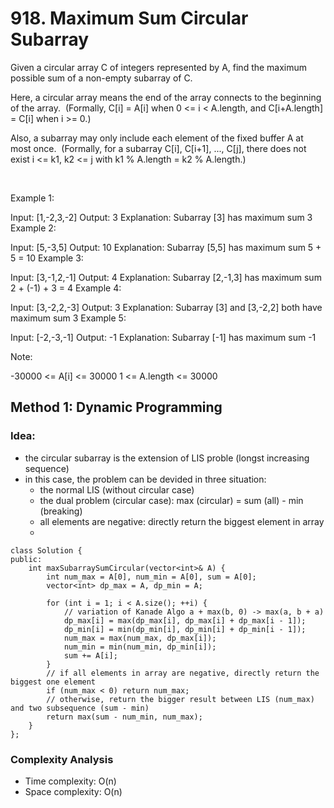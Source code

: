 # 918. Maximum Sum Circular Subarray
Given a circular array C of integers represented by A, find the maximum possible sum of a non-empty subarray of C.

Here, a circular array means the end of the array connects to the beginning of the array.  (Formally, C[i] = A[i] when 0 <= i < A.length, and C[i+A.length] = C[i] when i >= 0.)

Also, a subarray may only include each element of the fixed buffer A at most once.  (Formally, for a subarray C[i], C[i+1], ..., C[j], there does not exist i <= k1, k2 <= j with k1 % A.length = k2 % A.length.)

 

Example 1:

Input: [1,-2,3,-2]
Output: 3
Explanation: Subarray [3] has maximum sum 3
Example 2:

Input: [5,-3,5]
Output: 10
Explanation: Subarray [5,5] has maximum sum 5 + 5 = 10
Example 3:

Input: [3,-1,2,-1]
Output: 4
Explanation: Subarray [2,-1,3] has maximum sum 2 + (-1) + 3 = 4
Example 4:

Input: [3,-2,2,-3]
Output: 3
Explanation: Subarray [3] and [3,-2,2] both have maximum sum 3
Example 5:

Input: [-2,-3,-1]
Output: -1
Explanation: Subarray [-1] has maximum sum -1
 

Note:

-30000 <= A[i] <= 30000
1 <= A.length <= 30000

## Method 1: Dynamic Programming
### Idea:
- the circular subarray is the extension of LIS proble (longst increasing sequence)
- in this case, the problem can be devided in three situation:
	- the normal LIS (without circular case)
	- the dual problem (circular case): max (circular) = sum (all) - min (breaking)
	- all elements are negative: directly return the biggest element in array
	- 
```
class Solution {
public:
    int maxSubarraySumCircular(vector<int>& A) {
        int num_max = A[0], num_min = A[0], sum = A[0];
        vector<int> dp_max = A, dp_min = A;

        for (int i = 1; i < A.size(); ++i) {
            // variation of Kanade Algo a + max(b, 0) -> max(a, b + a)
            dp_max[i] = max(dp_max[i], dp_max[i] + dp_max[i - 1]);
            dp_min[i] = min(dp_min[i], dp_min[i] + dp_min[i - 1]);
            num_max = max(num_max, dp_max[i]);
            num_min = min(num_min, dp_min[i]);
            sum += A[i];
        }
        // if all elements in array are negative, directly return the biggest one element
        if (num_max < 0) return num_max; 
        // otherwise, return the bigger result between LIS (num_max) and two subsequence (sum - min) 
        return max(sum - num_min, num_max);
    }
};
```
### Complexity Analysis
- Time complexity: O(n)
- Space complexity: O(n)